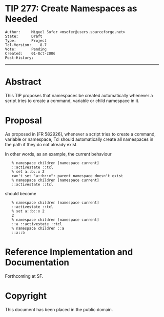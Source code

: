 # TIP 277: Create Namespaces as Needed
	Author:		Miguel Sofer <msofer@users.sourceforge.net>
	State:		Draft
	Type:		Project
	Tcl-Version:	8.7
	Vote:		Pending
	Created:	01-Oct-2006
	Post-History:	
-----

# Abstract

This TIP proposes that namespaces be created automatically whenever a script
tries to create a command, variable or child namespace in it.

# Proposal

As proposed in [FR 582926], whenever a script tries to create a command,
variable or namespace, Tcl should automatically create all namespaces in the
path if they do not already exist.

In other words, as an example, the current behaviour

	   % namespace children [namespace current]
	   ::activestate ::tcl
	   % set a::b::x 2
	   can't set "a::b::x": parent namespace doesn't exist
	   % namespace children [namespace current]
	   ::activestate ::tcl

should become

	   % namespace children [namespace current]
	   ::activestate ::tcl
	   % set a::b::x 2
	   2
	   % namespace children [namespace current]
	   ::a ::activestate ::tcl
	   % namespace children ::a
	   ::a::b

# Reference Implementation and Documentation

Forthcoming at SF.

# Copyright

This document has been placed in the public domain.

